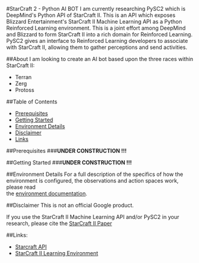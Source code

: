 #StarCraft 2 - Python AI BOT
I am currently researching PySC2 which is DeepMind's Python API of StarCraft II. This is an API which exposes Blizzard 
Entertainment's StarCraft II Machine Learning API as a Python Reinforced Learning environment. This is a joint effort among DeepMind and Blizzard to 
form StarCraft II into a rich domain for Reinforced Learning. PySC2 gives an interface to Reinforced Learning developers to associate with StarCraft II, 
allowing them to gather perceptions and send activities.

##About
I am looking to create an AI bot based upon the three races within StarCraft II: 
* Terran 
* Zerg 
* Protoss

##Table of Contents
* [Prerequisites]()  
* [Getting Started]()  
* [Environment Details]()  
* [Disclaimer]()  
* [Links]()  
 
##Prerequisites
###**UNDER CONSTRUCTION !!!**

##Getting Started
###**UNDER CONSTRUCTION !!!**

##Environment Details
For a full description of the specifics of how the environment is configured, the observations and 
action spaces work, please read  
 the [environment documentation](https://github.com/deepmind/pysc2/blob/master/docs/environment.md).
 
##Disclaimer
This is not an official Google product.  

If you use the StarCraft II Machine Learning API and/or PySC2 in your research, please cite the [StarCraft II Paper](https://arxiv.org/abs/1708.04782)

##Links:  
* [Starcraft API](http://www.starcraftai.com/wiki/Main_Page)   
* [StarCraft II Learning Environment](https://github.com/deepmind/pysc2)  
